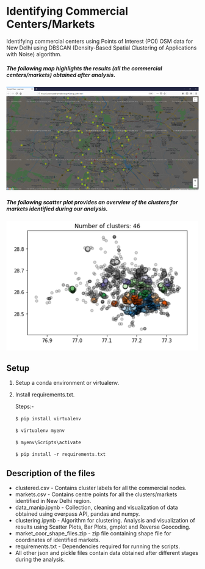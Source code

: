 Identifying Commercial Centers/Markets
====================================================

Identifying commercial centers using Points of Interest (POI) OSM data for New Delhi using DBSCAN (Density-Based Spatial Clustering of Applications with Noise) algorithm.

##### The following map highlights the results (all the commercial centers/markets) obtained after analysis.

<img src="results/commercial_centers.PNG">

##### The following scatter plot provides an overview of the clusters for markets identified during our analysis.

<img src="results/clusters.PNG">

Setup
----------------------
1) Setup a conda environment or virtualenv.
2) Install requirements.txt.

   Steps:-
   
   ```$ pip install virtualenv ```
   
   ```$ virtualenv myenv```

   ```$ myenv\Scripts\activate```

   ```$ pip install -r requirements.txt```
   
   
Description of the files
-----------------------------
-  clustered.csv - Contains cluster labels for all the commercial nodes.
-  markets.csv - Contains centre points for all the clusters/markets identified in New Delhi region.
-  data_manip.ipynb - Collection, cleaning and visualization of data obtained using overpass API, pandas and numpy.
-  clustering.ipynb - Algorithm for clustering. Analysis and visualization of results using Scatter Plots, Bar Plots, gmplot and Reverse Geocoding.
-  market_coor_shape_files.zip - zip file containing shape file for coordinates of identified markets.
-  requirements.txt - Dependencies required for running the scripts.
-  All other json and pickle files contain data obtained after different stages during the analysis.
